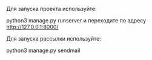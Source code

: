 Для запуска проекта используйте: 

python3 manage.py runserver и переходите по адресу http://127.0.0.1:8000/

Для запуска рассылки используйте:

python3 manage.py sendmail
